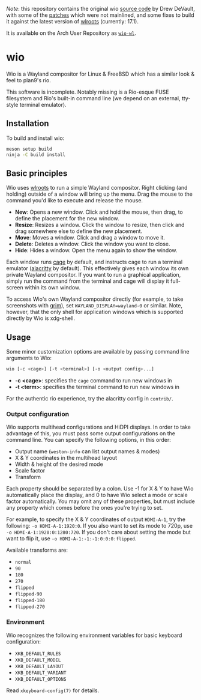 _Note_: this repository contains the original wio [source code](https://git.sr.ht/~sircmpwn/wio) by Drew DeVault, with some of the [patches](https://lists.sr.ht/~sircmpwn/wio/patches) which were not mainlined, and some fixes to build it against the latest version of [wlroots](https://gitlab.freedesktop.org/wlroots/wlroots) (currently: 17.1).

It is available on the Arch User Repository as [`wio-wl`](https://aur.archlinux.org/packages/wio-wl).

# wio

Wio is a Wayland compositor for Linux & FreeBSD which has a similar look & feel
to plan9's rio.

This software is incomplete. Notably missing is a Rio-esque FUSE filesystem and
Rio's built-in command line (we depend on an external, tty-style terminal
emulator).

## Installation

To build and install wio:

```sh
meson setup build
ninja -C build install
```

## Basic principles

Wio uses [wlroots](https://github.com/swaywm/wlroots) to run a simple Wayland
compositor. Right clicking (and holding) outside of a window will bring up the
menu. Drag the mouse to the command you'd like to execute and release the mouse.

- **New**: Opens a new window. Click and hold the mouse, then drag, to define
    the placement for the new window.
- **Resize**: Resizes a window. Click the window to resize, then click and drag
    somewhere else to define the new placement.
- **Move**: Moves a window. Click and drag a window to move it.
- **Delete**: Deletes a window. Click the window you want to close.
- **Hide**: Hides a window. Open the menu again to show the window.

Each window runs [cage](https://github.com/Hjdskes/cage) by default, and
instructs cage to run a terminal emulator
([alacritty](https://github.com/jwilm/alacritty) by default). This effectively
gives each window its own private Wayland compositor. If you want to run a
graphical application, simply run the command from the terminal and cage will
display it full-screen within its own window.

To access Wio's own Wayland compositor directly (for example, to take
screenshots with [grim](https://wayland.emersion.fr/grim)), set
`WAYLAND_DISPLAY=wayland-0` or similar. Note, however, that the only shell for
application windows which is supported directly by Wio is xdg-shell.

## Usage

Some minor customization options are available by passing command line arguments
to Wio:

```sh
wio [-c <cage>] [-t <terminal>] [-o <output config>...]
```

- **-c &lt;cage&gt;**: specifies the `cage` command to run new windows in
- **-t &lt;term&gt;**: specifies the terminal command to run new windows in

For the authentic rio experience, try the alacritty config in `contrib/`.

### Output configuration

Wio supports multihead configurations and HiDPI displays. In order to take
advantage of this, you must pass some output configurations on the command line.
You can specify the following options, in this order:

- Output name (`weston-info` can list output names & modes)
- X & Y coordinates in the multihead layout
- Width & height of the desired mode
- Scale factor
- Transform

Each property should be separated by a colon. Use -1 for X & Y to have Wio
automatically place the display, and 0 to have Wio select a mode or scale factor
automatically. You may omit any of these properties, but must include any
property which comes before the ones you're trying to set.

For example, to specify the X & Y coordinates of output `HDMI-A-1`, try the
following: `-o HDMI-A-1:1920:0`. If you also want to set its mode to 720p, use
`-o HDMI-A-1:1920:0:1280:720`. If you don't care about setting the mode but want
to flip it, use `-o HDMI-A-1:-1:-1:0:0:0:flipped`.

Available transforms are:

- `normal`
- `90`
- `180`
- `270`
- `flipped`
- `flipped-90`
- `flipped-180`
- `flipped-270`

### Environment

Wio recognizes the following environment variables for basic keyboard
configuration:

- `XKB_DEFAULT_RULES`
- `XKB_DEFAULT_MODEL`
- `XKB_DEFAULT_LAYOUT`
- `XKB_DEFAULT_VARIANT`
- `XKB_DEFAULT_OPTIONS`

Read `xkeyboard-config(7)` for details.
